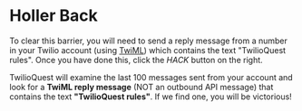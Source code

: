# Holler Back

To clear this barrier, you will need to send a reply message from a number in your Twilio account (using [TwiML](https://www.twilio.com/docs/sms/twiml)) which contains the text "TwilioQuest rules". Once you have done this, click the *HACK* button on the right.

TwilioQuest will examine the last 100 messages sent from your account and look for a **TwiML reply message** (NOT an outbound API message) that contains the text **"TwilioQuest rules"**. If we find one, you will be victorious!